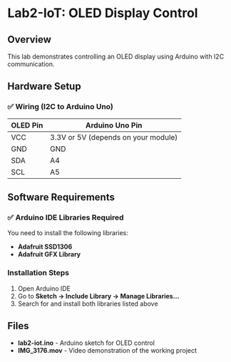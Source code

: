 # Lab2-IoT: OLED Display Control

## Overview
This lab demonstrates controlling an OLED display using Arduino with I2C communication.

## Hardware Setup

### ✅ Wiring (I2C to Arduino Uno)

| OLED Pin | Arduino Uno Pin |
|----------|----------------|
| VCC      | 3.3V or 5V (depends on your module) |
| GND      | GND |
| SDA      | A4 |
| SCL      | A5 |

## Software Requirements

### ✅ Arduino IDE Libraries Required

You need to install the following libraries:

- **Adafruit SSD1306**
- **Adafruit GFX Library**

### Installation Steps

1. Open Arduino IDE
2. Go to **Sketch → Include Library → Manage Libraries…**
3. Search for and install both libraries listed above

## Files

- **lab2-iot.ino** - Arduino sketch for OLED control
- **IMG_3176.mov** - Video demonstration of the working project



